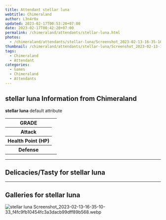 ```yaml
---
title: Attendant stellar luna
webtitle: Chimeraland
author: L3n4r0x
updated: 2023-02-17T00:53:20+07:00
date: 2023-02-17T00:42:20+07:00
permalink: /chimeraland/attendants/stellar-luna.html
photos:
  - /chimeraland/attendants/stellar-luna/Screenshot_2023-02-13-16-35-10-33_f4fc9fb10454fc3a3dacb99dff89b568.webp
thumbnail: /chimeraland/attendants/stellar-luna/Screenshot_2023-02-13-16-35-10-33_f4fc9fb10454fc3a3dacb99dff89b568.webp
tags:
  - Chimeraland
  - Attendant
categories:
  - Games
  - Chimeraland
  - Attendants
---
```


<section id="bootstrap-wrapper"><link rel="stylesheet" href="https://rawcdn.githack.com/dimaslanjaka/Web-Manajemen/0c3b5aa1813bd4abcd2c11bf3e37928b15c28664/css/bootstrap-5-3-0-alpha3-wrapper.css"/><h2>stellar luna Information from Chimeraland</h2><p><b>stellar luna</b> default attribute <table><tr><th>GRADE</th><td></td></tr><tr><th>Attack</th><td></td></tr><tr><th>Health Point (HP)</th><td></td></tr><tr><th>Defense</th><td></td></tr></table></p><hr/><h2>Delicacies/Tasty for stellar luna</h2><hr/><div id="gallery"><h2>Galleries for stellar luna</h2><div class="row"><div class="col-lg-6 col-12"><img src="/chimeraland/attendants/stellar-luna/Screenshot_2023-02-13-16-35-10-33_f4fc9fb10454fc3a3dacb99dff89b568.webp" alt="stellar luna Screenshot_2023-02-13-16-35-10-33_f4fc9fb10454fc3a3dacb99dff89b568.webp"/></div></div></div></section>